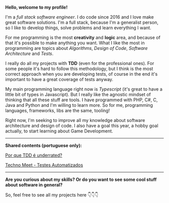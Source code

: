 **Hello, welcome to my profile!** 

I'm a *full stack software engineer*. I do code since 2016 and I love make great software solutions. I'm a full stack, because I'm a generalist person, so I like to develop things, solve problems and learn everything I want.

For me programming is the most **creativity** and **logic** area, and because of that it's possible to make anything you want. What I like the most in programming are topics about *Algorithms*, *Design of Code*, *Software Architecture* and *Tests*.

I really do all my projects with **TDD** (even for the professional ones). For some people it's hard to follow this methodology, but I think is the most correct approach when you are developing tests, of course in the end it's important to have a great coverage of tests anyway.

My main programming language right now is *Typescript* (it's great to have a little bit of types in Javascript). But I really like the agnostic mindset of thinking that all these stuff are tools. I have programmed with PHP, C#, C, Java and Python and I'm willing to learn more. So for me, programming languages, frameworks, libs are the same, tooling!

Right now, I'm seeking to improve all my knowledge about software architecture and design of code. I also have a goal this year, a hobby goal actually, to start learning about Game Development.

---

**Shared contents (portuguese only):**

[Por que TDD é underrated?](https://hdev.medium.com/por-que-tdd-é-underrated-5e2bd5cef2a6)

[Techno Meet - Testes Automatizados](https://youtu.be/vhMBQucge8k?si=0KEdOS6sj3PQoUiF)

---

**Are you curious about my skills? Or do you want to see some cool stuff about software in general?**

So, feel free to see all my projects here 👇👇👇

